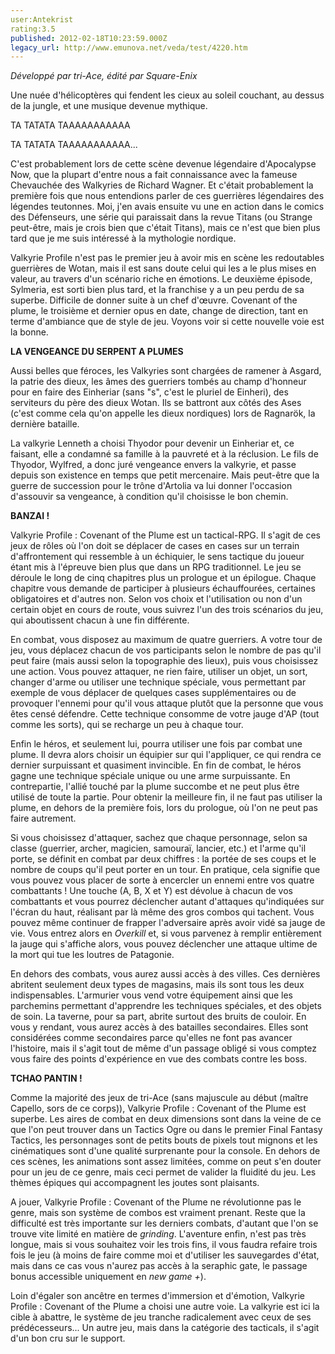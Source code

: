 ```yaml
---
user:Antekrist
rating:3.5
published: 2012-02-18T10:23:59.000Z
legacy_url: http://www.emunova.net/veda/test/4220.htm
---
```

_Développé par tri-Ace, édité par Square-Enix_  

  

Une nuée d'hélicoptères qui fendent les cieux au soleil couchant, au dessus de la jungle, et une musique devenue mythique.   

TA TATATA TAAAAAAAAAAA  

TA TATATA TAAAAAAAAAAA...  

C'est probablement lors de cette scène devenue légendaire d'Apocalypse Now, que la plupart d'entre nous a fait connaissance avec la fameuse Chevauchée des Walkyries de Richard Wagner. Et c'était probablement la première fois que nous entendions parler de ces guerrières légendaires des légendes teutonnes. Moi, j'en avais ensuite vu une en action dans le comics des Défenseurs, une série qui paraissait dans la revue Titans (ou Strange peut-être, mais je crois bien que c'était Titans), mais ce n'est que bien plus tard que je me suis intéressé à la mythologie nordique.   

Valkyrie Profile n'est pas le premier jeu à avoir mis en scène les redoutables guerrières de Wotan, mais il est sans doute celui qui les a le plus mises en valeur, au travers d'un scénario riche en émotions. Le deuxième épisode, Sylmeria, est sorti bien plus tard, et la franchise y a un peu perdu de sa superbe. Difficile de donner suite à un chef d'œuvre. Covenant of the plume, le troisième et dernier opus en date, change de direction, tant en terme d'ambiance que de style de jeu. Voyons voir si cette nouvelle voie est la bonne.  

  

**LA VENGEANCE DU SERPENT A PLUMES**  

Aussi belles que féroces, les Valkyries sont chargées de ramener à Asgard, la patrie des dieux, les âmes des guerriers tombés au champ d'honneur pour en faire des Einheriar (sans "s", c'est le pluriel de Einheri), des serviteurs du père des dieux Wotan. Ils se battront aux côtés des Ases (c'est comme cela qu'on appelle les dieux nordiques) lors de Ragnarök, la dernière bataille.  

La valkyrie Lenneth a choisi Thyodor pour devenir un Einheriar et, ce faisant, elle a condamné sa famille à la pauvreté et à la réclusion. Le fils de Thyodor, Wylfred, a donc juré vengeance envers la valkyrie, et passe depuis son existence en temps que petit mercenaire. Mais peut-être que la guerre de succession pour le trône d'Artolia va lui donner l'occasion d'assouvir sa vengeance, à condition qu'il choisisse le bon chemin.  

  

**BANZAI !**  

Valkyrie Profile : Covenant of the Plume est un tactical-RPG. Il s'agit de ces jeux de rôles où l'on doit se déplacer de cases en cases sur un terrain d'affrontement qui ressemble à un échiquier, le sens tactique du joueur étant mis à l'épreuve bien plus que dans un RPG traditionnel. Le jeu se déroule le long de cinq chapitres plus un prologue et un épilogue. Chaque chapitre vous demande de participer à plusieurs échauffourées, certaines obligatoires et d'autres non. Selon vos choix et l'utilisation ou non d'un certain objet en cours de route, vous suivrez l'un des trois scénarios du jeu, qui aboutissent chacun à une fin différente.  

En combat, vous disposez au maximum de quatre guerriers. A votre tour de jeu, vous déplacez chacun de vos participants selon le nombre de pas qu'il peut faire (mais aussi selon la topographie des lieux), puis vous choisissez une action. Vous pouvez attaquer, ne rien faire, utiliser un objet, un sort, changer d'arme ou utiliser une technique spéciale, vous permettant par exemple de vous déplacer de quelques cases supplémentaires ou de provoquer l'ennemi pour qu'il vous attaque plutôt que la personne que vous êtes censé défendre. Cette technique consomme de votre jauge d'AP (tout comme les sorts), qui se recharge un peu à chaque tour.  

Enfin le héros, et seulement lui, pourra utiliser une fois par combat une plume. Il devra alors choisir un équipier sur qui l'appliquer, ce qui rendra ce dernier surpuissant et quasiment invincible. En fin de combat, le héros gagne une technique spéciale unique ou une arme surpuissante. En contrepartie, l'allié touché par la plume succombe et ne peut plus être utilisé de toute la partie. Pour obtenir la meilleure fin, il ne faut pas utiliser la plume, en dehors de la première fois, lors du prologue, où l'on ne peut pas faire autrement.  

Si vous choisissez d'attaquer, sachez que chaque personnage, selon sa classe (guerrier, archer, magicien, samouraï, lancier, etc.) et l'arme qu'il porte, se définit en combat par deux chiffres : la portée de ses coups et le nombre de coups qu'il peut porter en un tour. En pratique, cela signifie que vous pouvez vous placer de sorte à encercler un ennemi entre vos quatre combattants ! Une touche (A, B, X et Y) est dévolue à chacun de vos combattants et vous pourrez déclencher autant d'attaques qu'indiquées sur l'écran du haut, réalisant par là même des gros combos qui tachent. Vous pouvez même continuer de frapper l'adversaire après avoir vidé sa jauge de vie. Vous entrez alors en _Overkill_ et, si vous parvenez à remplir entièrement la jauge qui s'affiche alors, vous pouvez déclencher une attaque ultime de la mort qui tue les loutres de Patagonie.  

En dehors des combats, vous aurez aussi accès à des villes. Ces dernières abritent seulement deux types de magasins, mais ils sont tous les deux indispensables. L'armurier vous vend votre équipement ainsi que les parchemins permettant d'apprendre les techniques spéciales, et des objets de soin. La taverne, pour sa part, abrite surtout des bruits de couloir. En vous y rendant, vous aurez accès à des batailles secondaires. Elles sont considérées comme secondaires parce qu'elles ne font pas avancer l'histoire, mais il s'agit tout de même d'un passage obligé si vous comptez vous faire des points d'expérience en vue des combats contre les boss.  

  

**TCHAO PANTIN !**  

Comme la majorité des jeux de tri-Ace (sans majuscule au début (maître Capello, sors de ce corps)), Valkyrie Profile : Covenant of the Plume est superbe. Les aires de combat en deux dimensions sont dans la veine de ce que l'on peut trouver dans un Tactics Ogre ou dans le premier Final Fantasy Tactics, les personnages sont de petits bouts de pixels tout mignons et les cinématiques sont d'une qualité surprenante pour la console. En dehors de ces scènes, les animations sont assez limitées, comme on peut s'en douter pour un jeu de ce genre, mais ceci permet de valider la fluidité du jeu. Les thèmes épiques qui accompagnent les joutes sont plaisants.  

A jouer, Valkyrie Profile : Covenant of the Plume ne révolutionne pas le genre, mais son système de combos est vraiment prenant. Reste que la difficulté est très importante sur les derniers combats, d'autant que l'on se trouve vite limité en matière de _grinding_. L'aventure enfin, n'est pas très longue, mais si vous souhaitez voir les trois fins, il vous faudra refaire trois fois le jeu (à moins de faire comme moi et d'utiliser les sauvegardes d'état, mais dans ce cas vous n'aurez pas accès à la seraphic gate, le passage bonus accessible uniquement en _new game +_).  

Loin d'égaler son ancêtre en termes d'immersion et d'émotion, Valkyrie Profile : Covenant of the Plume a choisi une autre voie. La valkyrie est ici la cible à abattre, le système de jeu tranche radicalement avec ceux de ses prédécesseurs... Un autre jeu, mais dans la catégorie des tacticals, il s'agit d'un bon cru sur le support.